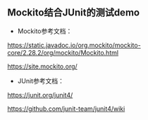 ## Mockito结合JUnit的测试demo

* Mockito参考文档：

https://static.javadoc.io/org.mockito/mockito-core/2.28.2/org/mockito/Mockito.html

https://site.mockito.org/

* JUnit参考文档：

https://junit.org/junit4/

https://github.com/junit-team/junit4/wiki
